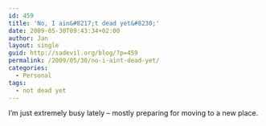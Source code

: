 ```yaml
---
id: 459
title: 'No, I ain&#8217;t dead yet&#8230;'
date: 2009-05-30T09:43:34+02:00
author: Jan
layout: single
guid: http://sadevil.org/blog/?p=459
permalink: /2009/05/30/no-i-aint-dead-yet/
categories:
  - Personal
tags:
  - not dead yet
---
```

I&#8217;m just extremely busy lately &#8211; mostly preparing for moving to a new place.